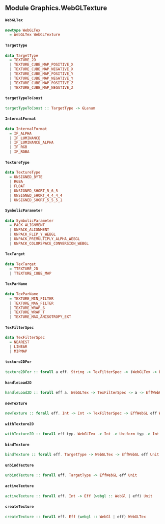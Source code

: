 ## Module Graphics.WebGLTexture

#### `WebGLTex`

``` purescript
newtype WebGLTex
  = WebGLTex WebGLTexture
```

#### `TargetType`

``` purescript
data TargetType
  = TEXTURE_2D
  | TEXTURE_CUBE_MAP_POSITIVE_X
  | TEXTURE_CUBE_MAP_NEGATIVE_X
  | TEXTURE_CUBE_MAP_POSITIVE_Y
  | TEXTURE_CUBE_MAP_NEGATIVE_Y
  | TEXTURE_CUBE_MAP_POSITIVE_Z
  | TEXTURE_CUBE_MAP_NEGATIVE_Z
```

#### `targetTypeToConst`

``` purescript
targetTypeToConst :: TargetType -> GLenum
```

#### `InternalFormat`

``` purescript
data InternalFormat
  = IF_ALPHA
  | IF_LUMINANCE
  | IF_LUMINANCE_ALPHA
  | IF_RGB
  | IF_RGBA
```

#### `TextureType`

``` purescript
data TextureType
  = UNSIGNED_BYTE
  | RGBA
  | FLOAT
  | UNSIGNED_SHORT_5_6_5
  | UNSIGNED_SHORT_4_4_4_4
  | UNSIGNED_SHORT_5_5_5_1
```

#### `SymbolicParameter`

``` purescript
data SymbolicParameter
  = PACK_ALIGNMENT
  | UNPACK_ALIGNMENT
  | UNPACK_FLIP_Y_WEBGL
  | UNPACK_PREMULTIPLY_ALPHA_WEBGL
  | UNPACK_COLORSPACE_CONVERSION_WEBGL
```

#### `TexTarget`

``` purescript
data TexTarget
  = TTEXTURE_2D
  | TTEXTURE_CUBE_MAP
```

#### `TexParName`

``` purescript
data TexParName
  = TEXTURE_MIN_FILTER
  | TEXTURE_MAG_FILTER
  | TEXTURE_WRAP_S
  | TEXTURE_WRAP_T
  | TEXTURE_MAX_ANISOTROPY_EXT
```

#### `TexFilterSpec`

``` purescript
data TexFilterSpec
  = NEAREST
  | LINEAR
  | MIPMAP
```

#### `texture2DFor`

``` purescript
texture2DFor :: forall a eff. String -> TexFilterSpec -> (WebGLTex -> EffWebGL eff a) -> EffWebGL eff Unit
```

#### `handleLoad2D`

``` purescript
handleLoad2D :: forall eff a. WebGLTex -> TexFilterSpec -> a -> EffWebGL eff Unit
```

#### `newTexture`

``` purescript
newTexture :: forall eff. Int -> Int -> TexFilterSpec -> EffWebGL eff WebGLTex
```

#### `withTexture2D`

``` purescript
withTexture2D :: forall eff typ. WebGLTex -> Int -> Uniform typ -> Int -> EffWebGL eff Unit
```

#### `bindTexture`

``` purescript
bindTexture :: forall eff. TargetType -> WebGLTex -> EffWebGL eff Unit
```

#### `unbindTexture`

``` purescript
unbindTexture :: forall eff. TargetType -> EffWebGL eff Unit
```

#### `activeTexture`

``` purescript
activeTexture :: forall eff. Int -> Eff (webgl :: WebGl | eff) Unit
```

#### `createTexture`

``` purescript
createTexture :: forall eff. Eff (webgl :: WebGl | eff) WebGLTex
```


